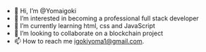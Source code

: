 - 👋 Hi, I’m @Yomaigoki
- 👀 I’m interested in becoming a professional full stack developer
- 🌱 I’m currently learning html, css and JavaScript 
- 💞️ I’m looking to collaborate on a blockchain project
- 📫 How to reach me igokiyoma1@gmail.com. 

<!---
Yomaigoki/Yomaigoki is a ✨ special ✨ repository because its `README.md` (this file) appears on your GitHub profile.
You can click the Preview link to take a look at your changes.
--->
